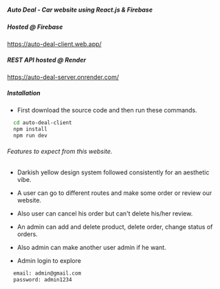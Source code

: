 ##### Auto Deal - Car website using React.js & Firebase

##### Hosted @ Firebase
https://auto-deal-client.web.app/

##### REST API hosted @ Render
https://auto-deal-server.onrender.com/

##### Installation

* First download the source code and then run these commands.
```bash
  cd auto-deal-client
  npm install 
  npm run dev
```

###### Features to expect from this website.

* Darkish yellow design system followed consistently for an aesthetic vibe.
* A user can go to different routes and make some order or review our website.
* Also user can cancel his order but can't delete his/her review.
* An admin can add and delete product, delete order, change status of orders.
* Also admin can make another user admin if he want.

* Admin login to explore
```bash
  email: admin@gmail.com
  password: admin1234
```